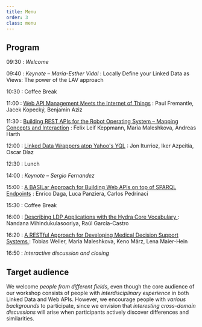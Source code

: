 ```yaml
---
title: Menu
order: 3
class: menu
---
```


## Program

09:30
: *Welcome*

09:40
: *Keynote – Maria-Esther Vidal*
: Locally Define your Linked Data as Views: The power of the LAV approach

10:30
: Coffee Break

11:00
: [Web API Management Meets the Internet of Things](http://ceur-ws.org/Vol-1359/paper1.pdf)
: Paul Fremantle, Jacek Kopecký, Benjamin Aziz

11:30
: [Building REST APIs for the Robot Operating System – Mapping Concepts and Interaction](http://ceur-ws.org/Vol-1359/paper2.pdf)
: Felix Leif Keppmann, Maria Maleshkova, Andreas Harth

12:00
: [Linked Data Wrappers atop Yahoo's YQL](http://ceur-ws.org/Vol-1359/paper3.pdf)
: Jon Iturrioz, Iker Azpeitia, Oscar Díaz

12:30
: Lunch

14:00
: *Keynote – Sergio Fernandez*

15:00
: [A BASILar Approach for Building Web APIs on top of SPARQL Endpoints](http://ceur-ws.org/Vol-1359/paper4.pdf)
: Enrico Daga, Luca Panziera, Carlos Pedrinaci

15:30
: Coffee Break

16:00
: [Describing LDP Applications with the Hydra Core Vocabulary ](http://ceur-ws.org/Vol-1359/paper5.pdf)
: Nandana Mihindukulasooriya, Raúl García-Castro

16:20
: [A RESTful Approach for Developing Medical Decision Support Systems ](http://ceur-ws.org/Vol-1359/paper6.pdf)
: Tobias Weller, Maria Maleshkova, Keno März, Lena Maier-Hein

16:50
: *Interactive discussion and closing*


## Target audience
We welcome *people from different fields*,
even though the core audience of our workshop consists of
people with *interdisciplinary experience* in both Linked Data and Web APIs.
However, we encourage people with *various backgrounds* to participate,
since we envision that *interesting cross-domain discussions* will arise
when participants actively discover differences and similarities.
